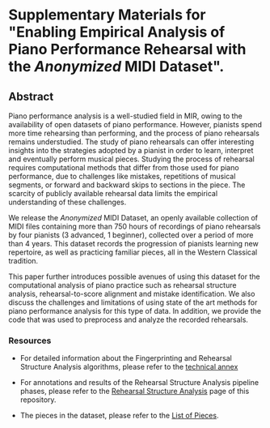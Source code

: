 # Supplementary Materials for  "Enabling Empirical Analysis of Piano Performance Rehearsal with the *Anonymized* MIDI Dataset".

## Abstract

Piano performance analysis is a well-studied field in MIR, owing to the availability of open datasets of piano performance.
However, pianists spend more time rehearsing than performing, and the process of piano rehearsals remains understudied. 
The study of piano rehearsals can offer interesting insights into the strategies adopted by a pianist in order to learn, interpret and eventually perform musical pieces.
Studying the process of rehearsal requires computational methods that differ from those used for piano performance, due to challenges like mistakes, repetitions of musical segments, or forward and backward skips to sections in the piece.
The scarcity of publicly available rehearsal data limits the empirical understanding of these challenges. 

We release the *Anonymized* MIDI Dataset, an openly available collection of MIDI files containing more than 750 hours of recordings of piano rehearsals by four pianists (3 advanced, 1 beginner), collected over a period of more than 4 years. 
This dataset records the progression of pianists learning new repertoire, as well as practicing familiar pieces, all in the Western Classical tradition.

This paper further introduces possible avenues of using this dataset for the computational analysis of piano practice such as rehearsal structure analysis, rehearsal-to-score alignment and mistake identification.
We also discuss the challenges and limitations of using state of the art methods for piano performance analysis for this type of data.
In addition, we provide the code that was used to preprocess and analyze the recorded rehearsals.


### Resources

- For detailed information about the Fingerprinting and Rehearsal Structure Analysis algorithms, please refer to the [technical annex](./technical_annex.pdf)

- For annotations and results of the Rehearsal Structure Analysis pipeline phases, please refer to the [Rehearsal Structure Analysis](./Rehearsal_Structure_Analysis/rsa_info.md) page of this repository.

- The pieces in the dataset, please refer to the [List of Pieces](./List_of_pieces.md).